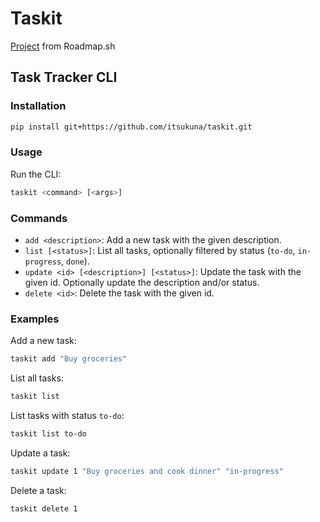 # Taskit
[Project](https://roadmap.sh/projects/task-tracker/solutions?u=647426d9c4ec366ad5b0f25a) from Roadmap.sh

## Task Tracker CLI

### Installation

```sh
pip install git+https://github.com/itsukuna/taskit.git
```

### Usage

Run the CLI:
```sh
taskit <command> [<args>]
```

### Commands

- `add <description>`: Add a new task with the given description.
- `list [<status>]`: List all tasks, optionally filtered by status (`to-do`, `in-progress`, `done`).
- `update <id> [<description>] [<status>]`: Update the task with the given id. Optionally update the description and/or status.
- `delete <id>`: Delete the task with the given id.

### Examples

Add a new task:
```sh
taskit add "Buy groceries"
```

List all tasks:
```sh
taskit list
```

List tasks with status `to-do`:
```sh
taskit list to-do
```

Update a task:
```sh
taskit update 1 "Buy groceries and cook dinner" "in-progress"
```

Delete a task:
```sh
taskit delete 1
```
